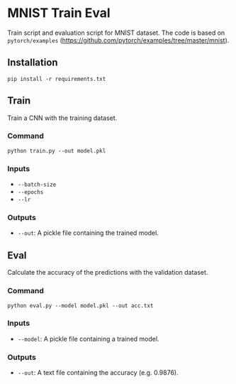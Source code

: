 # MNIST Train Eval

Train script and evaluation script for MNIST dataset.
The code is based on `pytorch/examples` (https://github.com/pytorch/examples/tree/master/mnist).


## Installation
```
pip install -r requirements.txt
```


## Train
Train a CNN with the training dataset.

### Command
```
python train.py --out model.pkl
```
### Inputs
- `--batch-size`
- `--epochs`
- `--lr`

### Outputs
- `--out`: A pickle file containing the trained model.

## Eval
Calculate the accuracy of the predictions with the validation dataset.

### Command
```
python eval.py --model model.pkl --out acc.txt
```
### Inputs
- `--model`: A pickle file containing a trained model.

### Outputs
- `--out`: A text file containing the accuracy (e.g. 0.9876).
